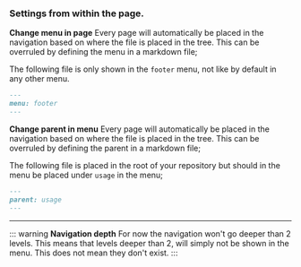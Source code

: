 ### Settings from within the page.

**Change menu in page**
Every page will automatically be placed in the navigation based on where the file is placed in the tree. This can be overruled by defining the menu in a markdown file;

The following file is only shown in the `footer` menu, not like by default in any other menu.

```markdown
---
menu: footer
---
```

**Change parent in menu**
Every page will automatically be placed in the navigation based on where the file is placed in the tree. This can be overruled by defining the parent in a markdown file;

The following file is placed in the root of your repository but should in the menu be placed under `usage` in the menu;

```markdown
---
parent: usage
---
```

---

::: warning
**Navigation depth**
For now the navigation won't go deeper than 2 levels. This means that levels deeper than 2, will simply not be shown in the menu. This does not mean they don't exist.
:::
